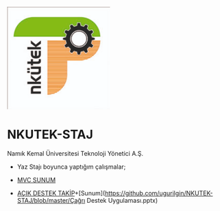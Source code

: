 ![logo](/NKU.png)
# NKUTEK-STAJ
Namık Kemal Üniversitesi Teknoloji Yönetici A.Ş.
* Yaz Stajı boyunca yaptığım çalışmalar; 

* [MVC SUNUM](https://github.com/ugurilgin/NKUTEK-STAJ/blob/master/MVC(Model-View-Controller).pptx)

* [AÇIK DESTEK TAKİP](https://github.com/ugurilgin/Android-Staj/)+[Sunum](https://github.com/ugurilgin/NKUTEK-STAJ/blob/master/Çağrı Destek Uygulaması.pptx)

